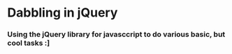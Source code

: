 # Dabbling in jQuery
### Using the jQuery library for javasccript to do various basic, but cool tasks :]

